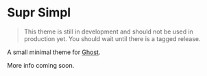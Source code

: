 # Supr Simpl

> This theme is still in development and should not be used in production yet. You should wait until there is a tagged release.

A small minimal theme for [Ghost](http://github.com/tryghost/ghost/).

More info coming soon.